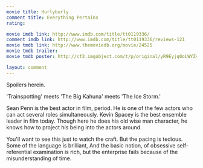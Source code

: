 ```yaml
---
movie title: Hurlyburly
comment title: Everything Pertains
rating: 

movie imdb link: http://www.imdb.com/title/tt0119336/
comment imdb link: http://www.imdb.com/title/tt0119336/reviews-121
movie tmdb link: http://www.themoviedb.org/movie/24525
movie tmdb trailer: 
movie tmdb poster: http://cf2.imgobject.com/t/p/original/yR9Eyjq0oLWYZyahI6xcEUw5Adk.jpg

layout: comment
---
```


Spoilers herein.

'Trainspotting' meets 'The Big Kahuna' meets 'The Ice Storm.'

Sean Penn is the best actor in film, period. He is one of the few actors who can act several roles simultaneously. Kevin Spacey is the best ensemble leader in film today. Though here he does his old wise man character, he knows how to project his being into the actors around.

You'll want to see this just to watch the craft. But the pacing is tedious. Some of the language is brilliant, And the basic notion, of obsessive self-referential examination is rich, but the enterprise fails because of the misunderstanding of time.